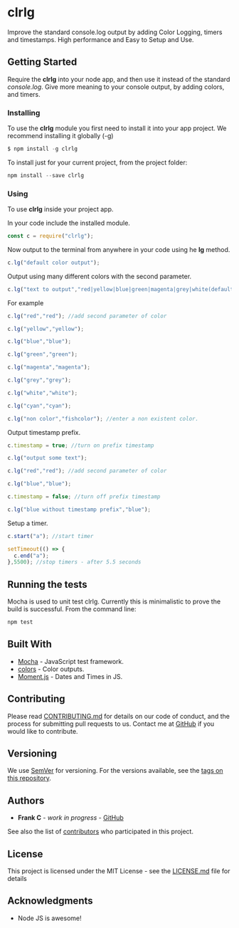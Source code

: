 # clrlg

Improve the standard console.log output by adding Color Logging, timers and timestamps. High performance and Easy to Setup and Use.


## Getting Started

Require the **clrlg** into your node app, and then use it instead of the standard *console.log*. Give more meaning to your console output, by adding colors, and timers.

### Installing

To use the **clrlg** module you first need to install it into your app project. We recommend installing it globally (-g)

```js
$ npm install -g clrlg 
```

To install just for your current project, from the project folder:

```js
npm install --save clrlg 
```

### Using

To use **clrlg** inside your project app. 

In your code include the installed module.

```js
const c = require("clrlg");
```

Now output to the terminal from anywhere in your code using he **lg** method.

```js
c.lg("default color output");
```

Output using many different colors with the second parameter.

```js
c.lg("text to output","red|yellow|blue|green|magenta|grey|white(default)|cyan");
```

For example

```js
c.lg("red","red"); //add second parameter of color

c.lg("yellow","yellow");

c.lg("blue","blue");

c.lg("green","green");

c.lg("magenta","magenta");

c.lg("grey","grey");

c.lg("white","white");

c.lg("cyan","cyan");

c.lg("non color","fishcolor"); //enter a non existent color.
```

Output timestamp prefix.

```js
c.timestamp = true; //turn on prefix timestamp

c.lg("output some text");

c.lg("red","red"); //add second parameter of color

c.lg("blue","blue");

c.timestamp = false; //turn off prefix timestamp

c.lg("blue without timestamp prefix","blue");
```

Setup a timer.

```js
c.start("a"); //start timer

setTimeout(() => {
  c.end("a");
},5500); //stop timers - after 5.5 seconds
```

## Running the tests

Mocha is used to unit test clrlg. Currently this is minimalistic to prove the build is successful. From the command line:

```js
npm test
```

## Built With

* [Mocha](https://mochajs.org/) - JavaScript test framework.
* [colors](https://www.npmjs.com/package/colors) - Color outputs.
* [Moment.js](http://momentjs.com/) - Dates and Times in JS.

## Contributing

Please read [CONTRIBUTING.md](https://gist.github.com/PurpleBooth/b24679402957c63ec426) for details on our code of conduct, and the process for submitting pull requests to us. Contact me at [GitHub](https://github.com/frankc60) if you would like to contribute.

## Versioning

We use [SemVer](http://semver.org/) for versioning. For the versions available, see the [tags on this repository](https://github.com/frankc60/clrlg). 

## Authors

* **Frank C** - *work in progress* - [GitHub](https://github.com/frankc60)

See also the list of [contributors](https://github.com/frankc60/clrlg/contributors) who participated in this project.

## License

This project is licensed under the MIT License - see the [LICENSE.md](LICENSE.md) file for details

## Acknowledgments

* Node JS is awesome!